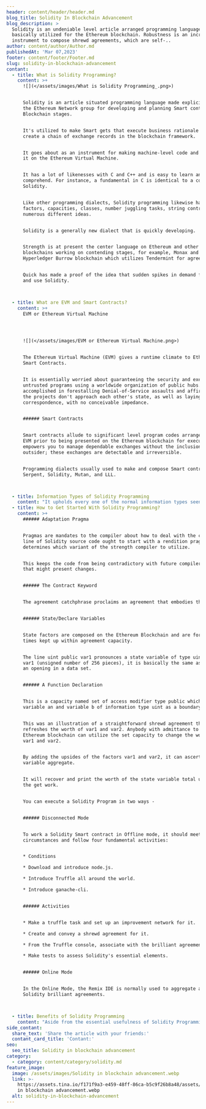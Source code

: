 ```yaml
---
header: content/header/header.md
blog_title: Solidity In Blockchain Advancement
blog_description: >
  Solidity is an undeniable level article arranged programming language that is
  basically utilized for the Ethereum blockchain. Robustness is an incredible
  instrument to compose shrewd agreements, which are self-..
author: content/author/Author.md
publishedAt: 'Mar 07,2023'
footer: content/footer/Footer.md
slug: solidity-in-blockchain-advancement
contant:
  - title: What is Solidity Programming?
    content: >+
      ![](</assets/images/What is Solidity Programming_.png>)


      Solidity is an article situated programming language made explicitly by
      the Ethereum Network group for developing and planning Smart contracts on
      Blockchain stages.


      It's utilized to make Smart gets that execute business rationale and
      create a chain of exchange records in the blockchain framework.


      It goes about as an instrument for making machine-level code and gathering
      it on the Ethereum Virtual Machine.


      It has a lot of likenesses with C and C++ and is easy to learn and
      comprehend. For instance, a fundamental in C is identical to a contract in
      Solidity.


      Like other programming dialects, Solidity programming likewise has
      factors, capacities, classes, number juggling tasks, string control, and
      numerous different ideas.


      Solidity is a generally new dialect that is quickly developing.


      Strength is at present the center language on Ethereum and other private
      blockchains working on contending stages, for example, Monax and its
      Hyperledger Burrow blockchain which utilizes Tendermint for agreement.


      Quick has made a proof of the idea that sudden spikes in demand for Burrow
      and use Solidity.



  - title: What are EVM and Smart Contracts?
    content: >+
      EVM or Ethereum Virtual Machine




      ![](</assets/images/EVM or Ethereum Virtual Machine.png>)


      The Ethereum Virtual Machine (EVM) gives a runtime climate to Ethereum
      Smart Contracts.


      It is essentially worried about guaranteeing the security and execution of
      untrusted programs using a worldwide organization of public hubs. EVM is
      accomplished in forestalling Denial-of-Service assaults and affirms that
      the projects don't approach each other's state, as well as laying out
      correspondence, with no conceivable impedance.


      ###### Smart Contracts


      Smart contracts allude to significant level program codes arranged into
      EVM prior to being presented on the Ethereum blockchain for execution.It
      empowers you to manage dependable exchanges without the inclusion of an
      outsider; these exchanges are detectable and irreversible.


      Programming dialects usually used to make and compose Smart contracts are
      Serpent, Solidity, Mutan, and LLL.



  - title: Information Types of Solidity Programming
    content: "It upholds every one of the normal information types seen in other OOP dialects, for example, Boolean - The Boolean information type returns '1' when the condition is valid and '0' when it is misleading, contingent upon the situation with the condition.\n\nNumber\_- You can sign or unsign whole number qualities in Solidity. It additionally upholds runtime special cases and the 'uint8' and 'uint256' catchphrases.\n\nString\_- Single or twofold statements can signify a string.\n\nModifier\_- Before executing the code for a shrewd agreement, a modifier frequently confirms that any condition is objective.\n\nCluster\_- The grammar of Solidity writing computer programs is like that of other OOP dialects, and it upholds both single and complex exhibits.\n\nAside from that, Solidity programming permits you to Guide information structures with enums, administrators, and hash values to return values put away in unambiguous capacity places.\n\n### &#xA;&#xA;&#xA;&#xA;\n"
  - title: How to Get Started With Solidity Programming?
    content: >+
      ###### Adaptation Pragma


      Pragmas are mandates to the compiler about how to deal with the code. Each
      line of Solidity source code ought to start with a rendition pragma, which
      determines which variant of the strength compiler to utilize.


      This keeps the code from being contradictory with future compiler forms
      that might present changes.


      ###### The Contract Keyword


      The agreement catchphrase proclaims an agreement that embodies the code.


      ###### State/Declare Variables


      State factors are composed on the Ethereum Blockchain and are for all
      times kept up within agreement capacity.


      The line uint public var1 pronounces a state variable of type uint named
      var1 (unsigned number of 256 pieces), it is basically the same as adding
      an opening in a data set.


      ###### A Function Declaration


      This is a capacity named set of access modifier type public which takes a
      variable an and variable b of information type uint as a boundary.


      This was an illustration of a straightforward shrewd agreement that
      refreshes the worth of var1 and var2. Anybody with admittance to the
      Ethereum blockchain can utilize the set capacity to change the worth of
      var1 and var2.


      By adding the upsides of the factors var1 and var2, it can ascertain the
      variable aggregate.


      It will recover and print the worth of the state variable total utilizing
      the get work.


      You can execute a Solidity Program in two ways -


      ###### Disconnected Mode


      To work a Solidity Smart contract in Offline mode, it should meet three
      circumstances and follow four fundamental activities:


      * Conditions

      * Download and introduce node.js.

      * Introduce Truffle all around the world.

      * Introduce ganache-cli.


      ###### Activities


      * Make a truffle task and set up an improvement network for it.

      * Create and convey a shrewd agreement for it.

      * From the Truffle console, associate with the brilliant agreement.

      * Make tests to assess Solidity's essential elements.


      ###### Online Mode


      In the Online Mode, the Remix IDE is normally used to aggregate and run
      Solidity brilliant agreements.



  - title: Benefits of Solidity Programming
    content: "Aside from the essential usefulness of Solidity Programming, there are numerous different highlights given by Solidity programming that make it an edge over other Ethereum-based dialects.\n\nAside from basic information types, Solidity programming likewise permits complex information types and part factors.\n\nIt gives an Application Binary Interface (ABI) to empower type wellbeing. Assuming that the compiler finds an information type confound for any factor, the ABI creates a blunder.\n\nIt alludes to the 'Normal Language Specification,' which is utilized to transform client-driven particulars into language that machines can comprehend.\n\nAs per\_[SW Habitation](https://www.swhabitation.com/), you can know everything about Solidity Programming and its ideas like the way that it developed, what EVM and Smart Contracts are, what the Data Types in Solidity Programming is, and its benefits are.\n\nWhether you're an accomplished Blockchain designer or an aficionado who is intrigued to investigate more about the crypto world or a fresher who needs to investigate and comprehend the top to bottom detail of Blockchain organizations, signing up for Simplilearn's Blockchain Certification Training project will assist you with understanding, learn and investigate more about digital currencies, Blockchain, and its innovation like programming dialects with all degree of involvement.\n\n\n\n"
side_contant:
  share_text: 'Share the article with your friends:'
  contant_card_title: 'Contant:'
seo:
  seo_title: Solidity in blockchain advancement
category:
  - category: content/category/solidity.md
feature_image:
  image: /assets/images/Solidity in blockchain advancement.webp
  link: >-
    https://assets.tina.io/f171f9a3-e459-48ff-86ca-b5c9f26b8a48/assets/images/Solidity
    in blockchain advancement.webp
  alt: solidity-in-blockchain-advancement
---
```












